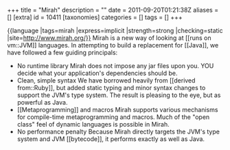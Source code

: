 +++
title = "Mirah"
description = ""
date = 2011-09-20T01:21:38Z
aliases = []
[extra]
id = 10411
[taxonomies]
categories = []
tags = []
+++

{{language
|tags=mirah
|express=implicit
|strength=strong
|checking=static
|site=http://www.mirah.org/}}
Mirah is a new way of looking at [[runs on vm::JVM]] languages. In attempting to build a replacement for [[Java]], we have followed a few guiding principals:
* No runtime library
Mirah does not impose any jar files upon you. YOU decide what your application's dependencies should be.
* Clean, simple syntax
We have borrowed heavily from [[derived from::Ruby]], but added static typing and minor syntax changes to support the JVM's type system. The result is pleasing to the eye, but as powerful as Java.
* [[Metaprogramming]] and macros
Mirah supports various mechanisms for compile-time metaprogramming and macros. Much of the "open class" feel of dynamic languages is possible in Mirah.
* No performance penalty
Because Mirah directly targets the JVM's type system and JVM [[bytecode]], it performs exactly as well as Java.
